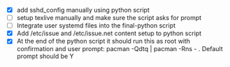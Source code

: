 - [x] add sshd_config manually using python script
- [ ] setup texlive manually and make sure the script asks for prompt
- [ ] Integrate user systemd files into the final-python script
- [x] Add /etc/issue and /etc/issue.net content setup to python script
- [x] At the end of the python script it should run this as root with confirmation and user prompt: pacman -Qdtq | pacman -Rns - . Default prompt should be Y
